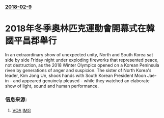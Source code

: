 ### [2018-02-9](/news/2018/02/9/index.md)

##### 
# 2018年冬季奧林匹克運動會開幕式在韓國平昌郡舉行 

In an extraordinary show of unexpected unity, North and South Korea sat side by side Friday night under exploding fireworks that represented peace, not destruction, as the 2018 Winter Olympics opened on a Korean Peninsula riven by generations of anger and suspicion. The sister of North Korea's leader, Kim Jong Un, shook hands with South Korean President Moon Jae-in - and appeared genuinely pleased - while they watched an elaborate show of light, sound and human performance.


### 信息来源:

1. [VOA](https://www.voanews.com/a/with-extraordinary-political-optics-winter-olympics-begin/4245968.html) [IMG](https://media.voltron.voanews.com/Drupal/01live-166/2019-04/F2045F19-4D5D-4454-98F9-C7DD4B2D1D93.jpg)
